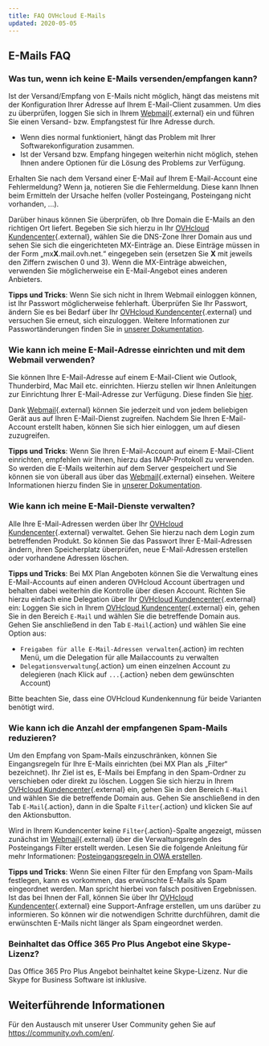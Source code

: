```yaml
---
title: FAQ OVHcloud E-Mails
updated: 2020-05-05
---
```



## E-Mails FAQ

### Was tun, wenn ich keine E-Mails versenden/empfangen kann? 

Ist der Versand/Empfang von E-Mails nicht möglich, hängt das meistens mit der Konfiguration Ihrer Adresse auf Ihrem E-Mail-Client zusammen. Um dies zu überprüfen, loggen Sie sich in Ihrem [Webmail](https://www.ovh.com/de/mail/){.external} ein und führen Sie einen Versand- bzw. Empfangstest für Ihre Adresse durch.

- Wenn dies normal funktioniert, hängt das Problem mit Ihrer Softwarekonfiguration zusammen. 
- Ist der Versand bzw. Empfang hingegen weiterhin nicht möglich, stehen Ihnen andere Optionen für die Lösung des Problems zur Verfügung.

Erhalten Sie nach dem Versand einer E-Mail auf Ihrem E-Mail-Account eine Fehlermeldung? Wenn ja, notieren Sie die Fehlermeldung. Diese kann Ihnen beim Ermitteln der Ursache helfen (voller Posteingang, Posteingang nicht vorhanden, ...).

Darüber hinaus können Sie überprüfen, ob Ihre Domain die E-Mails an den richtigen Ort liefert. Begeben Sie sich hierzu in Ihr [OVHcloud Kundencenter](https://www.ovh.com/auth/?action=gotomanager&from=https://www.ovh.de/&ovhSubsidiary=de){.external}, wählen Sie die DNS-Zone Ihrer Domain aus und sehen Sie sich die eingerichteten MX-Einträge an. Diese Einträge müssen in der Form „mx**X**.mail.ovh.net.“ eingegeben sein (ersetzen Sie **X** mit jeweils den Ziffern zwischen 0 und 3).
Wenn die MX-Einträge abweichen, verwenden Sie möglicherweise ein E-Mail-Angebot eines anderen Anbieters.

**Tipps und Tricks**: Wenn Sie sich nicht in Ihrem Webmail einloggen können, ist Ihr Passwort möglicherweise fehlerhaft. Überprüfen Sie Ihr Passwort, ändern Sie es bei Bedarf über Ihr [OVHcloud Kundencenter](https://www.ovh.com/auth/?action=gotomanager&from=https://www.ovh.de/&ovhSubsidiary=de){.external} und versuchen Sie erneut, sich einzuloggen. Weitere Informationen zur Passwortänderungen finden Sie in [unserer Dokumentation](/pages/web_cloud/email_and_collaborative_solutions/mx_plan/email_change_password).

### Wie kann ich meine E-Mail-Adresse einrichten und mit dem Webmail verwenden? 

Sie können Ihre E-Mail-Adresse auf einem E-Mail-Client wie Outlook, Thunderbird, Mac Mail etc. einrichten.
Hierzu stellen wir Ihnen Anleitungen zur Einrichtung Ihrer E-Mail-Adresse zur Verfügung. Diese finden Sie [hier](/products/web-cloud-email-collaborative-solutions-mx-plan).

Dank [Webmail](https://www.ovh.com/de/mail/){.external} können Sie jederzeit und von jedem beliebigen Gerät aus auf Ihren E-Mail-Dienst zugreifen. Nachdem Sie Ihren E-Mail-Account erstellt haben, können Sie sich hier einloggen, um auf diesen zuzugreifen.

**Tipps und Tricks**: Wenn Sie Ihren E-Mail-Account auf einem E-Mail-Client einrichten, empfehlen wir Ihnen, hierzu das IMAP-Protokoll zu verwenden. So werden die E-Mails weiterhin auf dem Server gespeichert und Sie können sie von überall aus über das [Webmail](https://www.ovh.com/de/mail/){.external} einsehen. Weitere Informationen hierzu finden Sie in [unserer Dokumentation](/pages/web_cloud/email_and_collaborative_solutions/mx_plan/email_generalities).

### Wie kann ich meine E-Mail-Dienste verwalten? 

Alle Ihre E-Mail-Adressen werden über Ihr [OVHcloud Kundencenter](https://www.ovh.com/auth/?action=gotomanager&from=https://www.ovh.de/&ovhSubsidiary=de){.external} verwaltet. Gehen Sie hierzu nach dem Login zum betreffenden Produkt. So können Sie das Passwort Ihrer E-Mail-Adressen ändern, ihren Speicherplatz überprüfen, neue E-Mail-Adressen erstellen oder vorhandene Adressen löschen.

**Tipps und Tricks**: Bei MX Plan Angeboten können Sie die Verwaltung eines E-Mail-Accounts auf einen anderen OVHcloud Account übertragen und behalten dabei weiterhin die Kontrolle über diesen Account. Richten Sie hierzu einfach eine Delegation über Ihr [OVHcloud Kundencenter](https://www.ovh.com/auth/?action=gotomanager&from=https://www.ovh.de/&ovhSubsidiary=de){.external} ein: Loggen Sie sich in Ihrem [OVHcloud Kundencenter](https://www.ovh.com/auth/?action=gotomanager&from=https://www.ovh.de/&ovhSubsidiary=de){.external} ein, gehen Sie in den Bereich `E-Mail` und wählen Sie die betreffende Domain aus. Gehen Sie anschließend in den Tab `E-Mail`{.action} und wählen Sie eine Option aus:

- `Freigaben für alle E-Mail-Adressen verwalten`{.action} im rechten Menü, um die Delegation für alle Mailaccounts zu verwalten
- `Delegationsverwaltung`{.action} um einen einzelnen Account zu delegieren (nach Klick auf `...`{.action} neben dem gewünschten Account)  

Bitte beachten Sie, dass eine OVHcloud Kundenkennung für beide Varianten benötigt wird.

### Wie kann ich die Anzahl der empfangenen Spam-Mails reduzieren? 

Um den Empfang von Spam-Mails einzuschränken, können Sie Eingangsregeln für Ihre E-Mails einrichten (bei MX Plan als „Filter“ bezeichnet). Ihr Ziel ist es, E-Mails bei Empfang in den Spam-Ordner zu verschieben oder direkt zu löschen.
Loggen Sie sich hierzu in Ihrem [OVHcloud Kundencenter](https://www.ovh.com/auth/?action=gotomanager&from=https://www.ovh.de/&ovhSubsidiary=de){.external} ein, gehen Sie in den Bereich `E-Mail` und wählen Sie die betreffende Domain aus. Gehen Sie anschließend in den Tab `E-Mail`{.action}, dann in die Spalte `Filter`{.action} und klicken Sie auf den Aktionsbutton.

Wird in Ihrem Kundencenter keine `Filter`{.action}-Spalte angezeigt, müssen zunächst im [Webmail](https://www.ovh.com/de/mail/){.external} über die Verwaltungsregeln des Posteingangs Filter erstellt werden. Lesen Sie die folgende Anleitung für mehr Informationen: [Posteingangsregeln in OWA erstellen](/pages/web_cloud/email_and_collaborative_solutions/using_the_outlook_web_app_webmail/creating-inbox-rules-in-owa-mx-plan).

**Tipps und Tricks**: Wenn Sie einen Filter für den Empfang von Spam-Mails festlegen, kann es vorkommen, das erwünschte E-Mails als Spam eingeordnet werden. Man spricht hierbei von falsch positiven Ergebnissen. Ist das bei Ihnen der Fall, können Sie über Ihr [OVHcloud Kundencenter](https://www.ovh.com/auth/?action=gotomanager&from=https://www.ovh.de/&ovhSubsidiary=de){.external} eine Support-Anfrage erstellen, um uns darüber zu informieren. So können wir die notwendigen Schritte durchführen, damit die erwünschten E-Mails nicht länger als Spam eingeordnet werden.

### Beinhaltet das Office 365 Pro Plus Angebot eine Skype-Lizenz? 

Das Office 365 Pro Plus Angebot beinhaltet keine Skype-Lizenz. Nur die Skype for Business Software ist inklusive. 

## Weiterführende Informationen

Für den Austausch mit unserer User Community gehen Sie auf <https://community.ovh.com/en/>.
